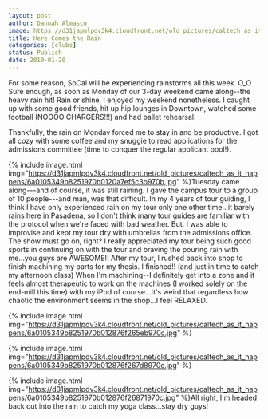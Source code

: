 ```yaml
---
layout: post
author: Dannah Almasco
image: https://d31japmlpdv3k4.cloudfront.net/old_pictures/caltech_as_it_happens/6a0105349b8251970b012876f25d58970c.jpg
title: Here Comes the Rain
categories: [clubs]
status: Publish
date: 2010-01-20
---
```


For some reason, SoCal will be experiencing rainstorms all this week. O_O
Sure enough, as soon as Monday of our 3-day weekend came along--the heavy rain hit! Rain or shine, I enjoyed my weekend nonetheless. I caught up with some good friends, hit up hip lounges in Downtown, watched some football (NOOOO CHARGERS!!!) and had ballet rehearsal.

Thankfully, the rain on Monday forced me to stay in and be productive. I got all cozy with some coffee and my snuggie to read applications for the admissions committee (time to conquer the regular applicant pool!).


{% include image.html img="https://d31japmlpdv3k4.cloudfront.net/old_pictures/caltech_as_it_happens/6a0105349b8251970b0120a7ef5c3b970b.jpg" %}Tuesday came along---and of course, it was still raining. I gave the campus tour to a group of 10 people---and man, was that difficult. In my 4 years of tour guiding, I think I have only experienced rain on my tour only one other time...it barely rains here in Pasadena, so I don't think many tour guides are familiar with the protocol when we're faced with bad weather. But, I was able to improvise and kept my tour dry with umbrellas from the admissions office. The show must go on, right? I really appreciated my tour being such good sports in continuing on with the tour and braving the pouring rain with me...you guys are AWESOME!!
After my tour, I rushed back into shop to finish machining my parts for my thesis. I finished!! (and just in time to catch my afternoon class) When I'm machining--I definitely get into a zone and it feels almost therapeutic to work on the machines (I worked solely on the end-mill this time) with my iPod of course...It's weird that regardless how chaotic the environment seems in the shop...I feel RELAXED.


{% include image.html img="https://d31japmlpdv3k4.cloudfront.net/old_pictures/caltech_as_it_happens/6a0105349b8251970b012876f265eb970c.jpg" %}

{% include image.html img="https://d31japmlpdv3k4.cloudfront.net/old_pictures/caltech_as_it_happens/6a0105349b8251970b012876f267d8970c.jpg" %}

{% include image.html img="https://d31japmlpdv3k4.cloudfront.net/old_pictures/caltech_as_it_happens/6a0105349b8251970b012876f26871970c.jpg" %}All right, I'm headed back out into the rain to catch my yoga class...stay dry guys!
